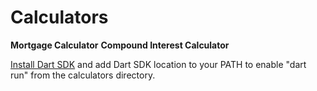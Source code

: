 # Calculators

**Mortgage Calculator**
**Compound Interest Calculator**

[Install Dart SDK](https://dart.dev/get-dart) and add Dart SDK location to your PATH to enable "dart run" from the calculators directory.
